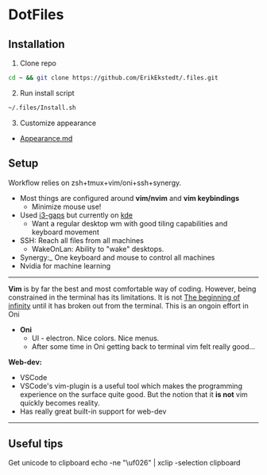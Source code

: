 # DotFiles

## Installation
1. Clone repo 
```bash
cd ~ && git clone https://github.com/ErikEkstedt/.files.git
```
2. Run install script 
```bash
~/.files/Install.sh
```
3. Customize appearance
  * [Appearance.md](./Installation/appearance.md)

## Setup

Workflow relies on zsh+tmux+vim/oni+ssh+synergy.
* Most things are configured around <strong>vim/nvim</strong> and <strong>vim keybindings</strong> 
  * Minimize mouse use!
* Used [i3-gaps](https://github.com/Airblader/i3) but currently on [kde](https://www.kde.org/)
  * Want a regular desktop wm with good tiling capabilities and keyboard movement
* SSH: Reach all files from all machines
  * WakeOnLan: Ability to "wake" desktops.
* Synergy:_ One keyboard and mouse to control all machines
* Nvidia for machine learning

---------------

<strong>Vim</strong> is by far the best and most comfortable way of coding. However, being
constrained in the terminal has its limitations. It is not [The beginning of infinity](https://en.wikipedia.org/wiki/The_Beginning_of_Infinity) 
until it has broken out from the terminal. This is an ongoin effort in Oni

* <strong>Oni</strong>
  * UI - electron. Nice colors. Nice menus.
  * After some time in Oni getting back to terminal vim felt really good...

<strong>Web-dev:</strong>
* VSCode
* VSCode's vim-plugin is a useful tool which makes the programming experience on the surface quite good. But the notion that it **is not** vim quickly becomes reality.
* Has really great built-in support for web-dev

--------------
## Useful tips
Get unicode to clipboard
	echo -ne "\uf026" | xclip -selection clipboard
